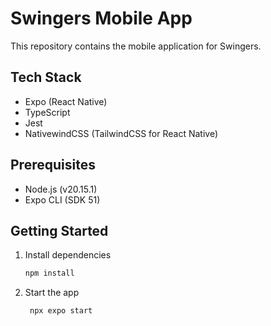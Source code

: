 # Swingers Mobile App

This repository contains the mobile application for Swingers.

## Tech Stack

- Expo (React Native)
- TypeScript
- Jest
- NativewindCSS (TailwindCSS for React Native)

## Prerequisites

- Node.js (v20.15.1)
- Expo CLI (SDK 51)

## Getting Started

1. Install dependencies

   ```bash
   npm install
   ```

2. Start the app

   ```bash
    npx expo start
   ```